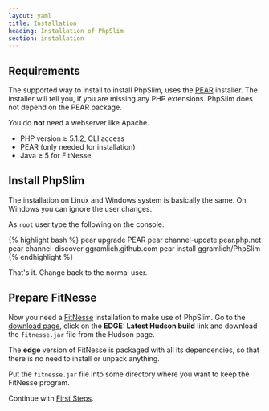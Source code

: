 ```yaml
---
layout: yaml
title: Installation
heading: Installation of PhpSlim
section: installation
---
```

Requirements
------------

The supported way to install to install PhpSlim, uses the
[PEAR](http://pear.php.net) installer. The installer will tell you,
if you are missing any PHP extensions. PhpSlim does not depend on the
PEAR package.

You do **not** need a webserver like Apache.

- PHP version &ge; 5.1.2, CLI access
- PEAR (only needed for installation)
- Java &ge; 5 for FitNesse

Install PhpSlim
------------

The installation on Linux and Windows system is basically the same.
On Windows you can ignore the user changes.

As `root` user type the following on the console.

{% highlight bash %}
pear upgrade PEAR
pear channel-update pear.php.net
pear channel-discover ggramlich.github.com
pear install ggramlich/PhpSlim
{% endhighlight %}

That's it. Change back to the normal user.

Prepare FitNesse
----------------

Now you need a [FitNesse](http://fitnesse.org) installation
to make use of PhpSlim. Go to the
[download page](http://fitnesse.org/FrontPage.FitNesseDevelopment.DownLoad),
click on the **EDGE: Latest Hudson build** link
and download the `fitnesse.jar` file from the Hudson page.

The **edge** version of FitNesse is packaged with all its dependencies,
so that there is no need to install or unpack anything.

Put the `fitnesse.jar` file into some directory where you want to keep 
the FitNesse program.

Continue with [First Steps](first_steps.html).

